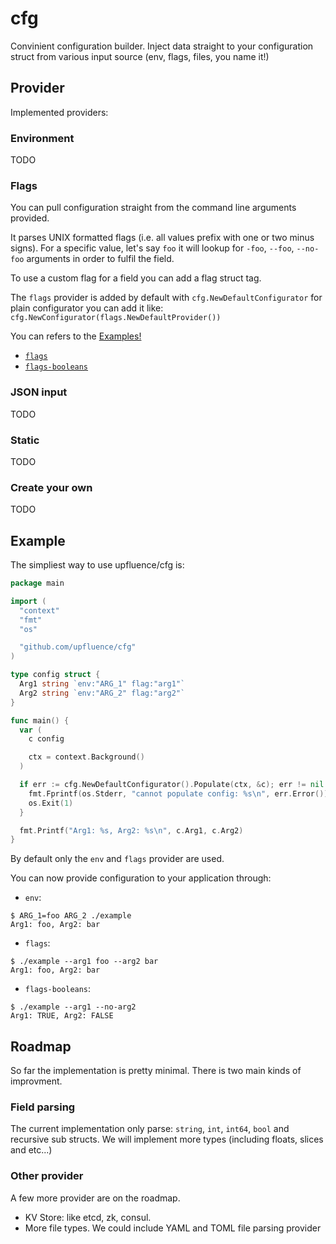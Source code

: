 # cfg

Convinient configuration builder. Inject data straight to your
configuration struct from various input source (env, flags, files, you
name it!)

## Provider

Implemented providers:

### Environment

TODO

### Flags

You can pull configuration straight from the command line arguments provided.

It parses UNIX formatted flags (i.e. all values prefix with one or two minus signs). 
For a specific value, let's say `foo` it will lookup for
 `-foo`, `--foo`, `--no-foo` arguments in order to fulfil the field.

To use a custom flag for a field you can add a flag struct tag.

The `flags` provider is added by default with `cfg.NewDefaultConfigurator`
for plain configurator you can add it like: 
`cfg.NewConfigurator(flags.NewDefaultProvider())`

You can refers to the [Examples!](#Example)
  * <a href="#flags-session">`flags`</a>
  * <a href="#flags-booleans">`flags-booleans`</a>

### JSON input

TODO

### Static

TODO

### Create your own

TODO


## Example

The simpliest way to use upfluence/cfg is:

```go
package main

import (
  "context"
  "fmt"
  "os"

  "github.com/upfluence/cfg"
)

type config struct {
  Arg1 string `env:"ARG_1" flag:"arg1"`
  Arg2 string `env:"ARG_2" flag:"arg2"`
}

func main() {
  var (
    c config

    ctx = context.Background()
  )

  if err := cfg.NewDefaultConfigurator().Populate(ctx, &c); err != nil {
    fmt.Fprintf(os.Stderr, "cannot populate config: %s\n", err.Error())
    os.Exit(1)
  }

  fmt.Printf("Arg1: %s, Arg2: %s\n", c.Arg1, c.Arg2)
}
```

By default only the `env` and `flags` provider are used.

You can now provide configuration to your application through:

* `env`:

```
$ ARG_1=foo ARG_2 ./example
Arg1: foo, Arg2: bar
```

<a id="flags-session"/>

* `flags`:

```
$ ./example --arg1 foo --arg2 bar
Arg1: foo, Arg2: bar
```

<a id="flags-booleans"/>

* `flags-booleans`:

```
$ ./example --arg1 --no-arg2
Arg1: TRUE, Arg2: FALSE
```


## Roadmap

So far the implementation is pretty minimal. There is two main
kinds of improvment.

### Field parsing

The current implementation only parse: `string`, `int`, `int64`, `bool`
and recursive sub structs. We will implement more types (including floats,
slices and etc...)

### Other provider

A few more provider are on the roadmap.

* KV Store: like etcd, zk, consul.
* More file types. We could include YAML and TOML file parsing provider
